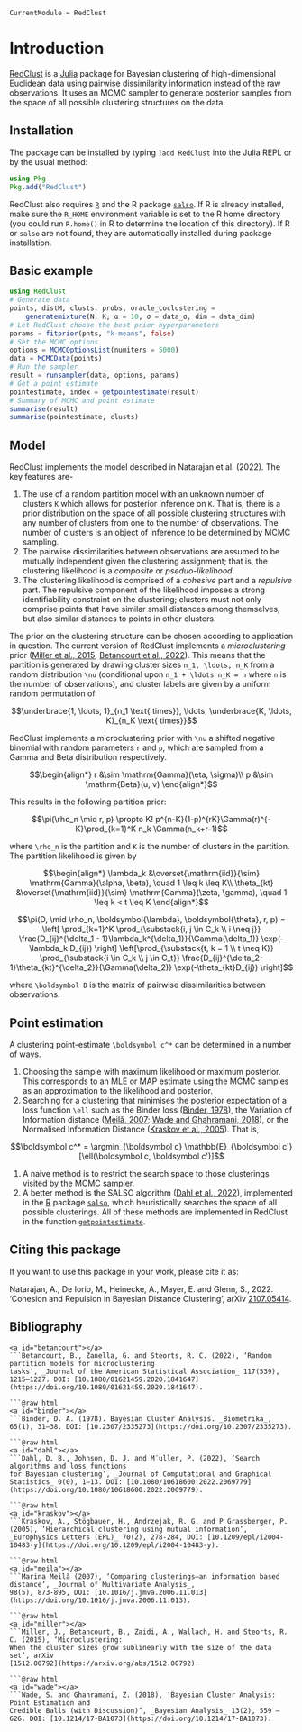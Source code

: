 ```@meta
CurrentModule = RedClust
```

# Introduction

[RedClust](https://github.com/abhinavnatarajan/RedClust.jl) is a [Julia](https://julialang.org/) package for Bayesian clustering of high-dimensional Euclidean data using pairwise dissimilarity information instead of the raw observations. It uses an MCMC sampler to generate posterior samples from the space of all possible clustering structures on the data. 

## Installation
The package can be installed by typing `]add RedClust` into the Julia REPL or by the usual method:
```julia
using Pkg
Pkg.add("RedClust")
```
RedClust also requires [`R`](https://www.r-project.org/) and the R package [`salso`](https://CRAN.R-project.org/package=salso). If R is already installed, make sure the `R_HOME` environment variable is set to the R home directory (you could run `R.home()` in R to determine the location of this directory). If R or `salso` are not found, they are automatically installed during package installation.  

## Basic example
```julia
using RedClust
# Generate data
points, distM, clusts, probs, oracle_coclustering = 
	generatemixture(N, K; α = 10, σ = data_σ, dim = data_dim)
# Let RedClust choose the best prior hyperparameters
params = fitprior(pnts, "k-means", false)
# Set the MCMC options
options = MCMCOptionsList(numiters = 5000)
data = MCMCData(points)
# Run the sampler
result = runsampler(data, options, params)
# Get a point estimate 
pointestimate, index = getpointestimate(result)
# Summary of MCMC and point estimate
summarise(result)
summarise(pointestimate, clusts)
```

## Model
RedClust implements the model described in Natarajan et al. (2022). The key features are-
1. The use of a random partition model with an unknown number of clusters ``K`` which allows for posterior inference on ``K``. That is, there is a prior distribution on the space of all possible clustering structures with any number of clusters from one to the number of observations. The number of clusters is an object of inference to be determined by MCMC sampling. 
2. The pairwise dissimilarities between observations are assumed to be mutually independent given the clustering assignment; that is, the clustering likelihood is a *composite* or *pseduo-likelihood*. 
3. The clustering likelihood is comprised of a *cohesive* part and a *repulsive* part. The repulsive component of the likelihood imposes a strong identifiability constraint on the clustering; clusters must not only comprise points that have similar small distances among themselves, but also similar distances to points in other clusters.

The prior on the clustering structure can be chosen according to application in question. The current version of RedClust implements a *microclustering* prior ([Miller et al., 2015](#miller); [Betancourt et al., 2022](#betancourt)). This means that the partition is generated by drawing cluster sizes ``n_1, \ldots, n_K`` from a random distribution ``\nu`` (conditional upon ``n_1 + \ldots n_K = n`` where ``n`` is the number of observations), and cluster labels are given by a uniform random permutation of 
```math
\underbrace{1, \ldots, 1}_{n_1 \text{ times}}, \ldots, \underbrace{K, \ldots, K}_{n_K \text{ times}}
```
RedClust implements a microclustering prior with ``\nu`` a shifted negative binomial with random parameters ``r`` and ``p``, which are sampled from a Gamma and Beta distribution respectively.
```math
\begin{align*}
r &\sim \mathrm{Gamma}(\eta, \sigma)\\
p &\sim \mathrm{Beta}(u, v)
\end{align*}
```
This results in the following partition prior: 
```math
\pi(\rho_n \mid r, p) \propto K! p^{n-K}(1-p)^{rK}\Gamma(r)^{-K}\prod_{k=1}^K n_k \Gamma(n_k+r-1)
```
where ``\rho_n`` is the partition and ``K`` is the number of clusters in the partition. The partition likelihood is given by
```math
\begin{align*}
\lambda_k &\overset{\mathrm{iid}}{\sim} \mathrm{Gamma}(\alpha, \beta), \quad 1 \leq k \leq K\\
\theta_{kt} &\overset{\mathrm{iid}}{\sim} \mathrm{Gamma}(\zeta, \gamma), \quad 1 \leq k < t \leq K
\end{align*}
```
```math
\pi(D, \mid \rho_n, \boldsymbol{\lambda}, \boldsymbol{\theta}, r, p) = \left[ \prod_{k=1}^K \prod_{\substack{i, j \in C_k \\ i \neq j}} \frac{D_{ij}^{\delta_1 - 1}\lambda_k^{\delta_1}}{\Gamma(\delta_1)} \exp(-\lambda_k D_{ij}) \right] \left[\prod_{\substack{t, k = 1 \\ t \neq K}} \prod_{\substack{i \in C_k \\ j \in C_t}} \frac{D_{ij}^{\delta_2-1}\theta_{kt}^{\delta_2}}{\Gamma(\delta_2)} \exp(-\theta_{kt}D_{ij}) \right]
```
where ``\boldsymbol D`` is the matrix of pairwise dissimilarities between observations.

## Point estimation
A clustering point-estimate ``\boldsymbol c^*`` can be determined in a number of ways. 
1. Choosing the sample with maximum likelihood or maximum posterior. This corresponds to an MLE or MAP estimate using the MCMC samples as an approximation to the likelihood and posterior.
2. Searching for a clustering that minimises the posterior expectation of a loss function ``\ell`` such as the Binder loss ([Binder, 1978](#binder)), the Variation of Information distance ([Meilă, 2007](#meila); [Wade and Ghahramani, 2018](#wade)), or the Normalised Information Distance ([Kraskov et al., 2005](#kraskov)). That is, 
```math
\boldsymbol c^* = \argmin_{\boldsymbol c} \mathbb{E}_{\boldsymbol c'}[\ell(\boldsymbol c, \boldsymbol c')]
```
   1. A naive method is to restrict the search space to those clusterings visited by the MCMC sampler. 
   2. A better method is the SALSO algorithm ([Dahl et al., 2022](#dahl)), implemented in the [R](https://www.r-project.org/) package [`salso`](https://CRAN.R-project.org/package=salso), which heuristically searches the space of all possible clusterings.
All of these methods are implemented in RedClust in the function [`getpointestimate`](@ref).


## Citing this package
If you want to use this package in your work, please cite it as:

Natarajan, A., De Iorio, M., Heinecke, A., Mayer, E. and Glenn, S., 2022. ‘Cohesion and Repulsion in Bayesian Distance Clustering’, arXiv [2107.05414](https://arxiv.org/abs/2107.05414).

## Bibliography
```@raw html
<a id="betancourt"></a>
```Betancourt, B., Zanella, G. and Steorts, R. C. (2022), ‘Random partition models for microclustering
tasks’, _Journal of the American Statistical Association_ 117(539), 1215–1227. DOI: [10.1080/01621459.2020.1841647](https://doi.org/10.1080/01621459.2020.1841647).

```@raw html
<a id="binder"></a>
```Binder, D. A. (1978). Bayesian Cluster Analysis. _Biometrika_, 65(1), 31–38. DOI: [10.2307/2335273](https://doi.org/10.2307/2335273).

```@raw html 
<a id="dahl"></a>
```Dahl, D. B., Johnson, D. J. and M¨uller, P. (2022), ‘Search algorithms and loss functions
for Bayesian clustering’, _Journal of Computational and Graphical Statistics_ 0(0), 1–13. DOI: [10.1080/10618600.2022.2069779](https://doi.org/10.1080/10618600.2022.2069779).

```@raw html
<a id="kraskov"></a>
```Kraskov, A., Stögbauer, H., Andrzejak, R. G. and P Grassberger, P. (2005), ‘Hierarchical clustering using mutual information’, _Europhysics Letters (EPL)_ 70(2), 278-284, DOI: [10.1209/epl/i2004-10483-y](https://doi.org/10.1209/epl/i2004-10483-y).

```@raw html
<a id="meila"></a>
```Marina Meilă (2007), ‘Comparing clusterings—an information based distance’, _Journal of Multivariate Analysis_, 
98(5), 873-895, DOI: [10.1016/j.jmva.2006.11.013](https://doi.org/10.1016/j.jmva.2006.11.013).

```@raw html
<a id="miller"></a>
```Miller, J., Betancourt, B., Zaidi, A., Wallach, H. and Steorts, R. C. (2015), ‘Microclustering:
When the cluster sizes grow sublinearly with the size of the data set’, arXiv
[1512.00792](https://arxiv.org/abs/1512.00792).

```@raw html
<a id="wade"></a>
```Wade, S. and Ghahramani, Z. (2018), ‘Bayesian Cluster Analysis: Point Estimation and
Credible Balls (with Discussion)’, _Bayesian Analysis_ 13(2), 559 – 626. DOI: [10.1214/17-BA1073](https://doi.org/10.1214/17-BA1073).